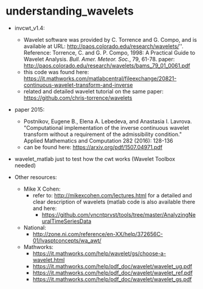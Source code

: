 # understanding_wavelets

* invcwt_v1.4:
  * Wavelet software was provided by C. Torrence and G. Compo, and is available at URL:    http://paos.colorado.edu/research/wavelets/''. Reference: Torrence, C. and G. P. Compo, 1998: A Practical Guide to Wavelet   Analysis. <I>Bull. Amer. Meteor. Soc.</I>, 79, 61-78. paper: http://paos.colorado.edu/research/wavelets/bams_79_01_0061.pdf
  * this code was found here: https://it.mathworks.com/matlabcentral/fileexchange/20821-continuous-wavelet-transform-and-inverse
  * related and detailed wavelet tutorial on the same paper: https://github.com/chris-torrence/wavelets


* paper 2015: 
  * Postnikov, Eugene B., Elena A. Lebedeva, and Anastasia I. Lavrova. "Computational implementation of the inverse continuous wavelet transform without a requirement of the admissibility condition." Applied Mathematics and Computation 282 (2016): 128-136
  * can be found here: https://arxiv.org/pdf/1507.04971.pdf


* wavelet_matlab just to test how the cwt works (Wavelet Toolbox needed)

* Other resources:
  * Mike X Cohen:
    * refer to: http://mikexcohen.com/lectures.html for a detailed and clear description of wavelets (matlab code is also available there and here:
      * https://github.com/vncntprvst/tools/tree/master/AnalyzingNeuralTimeSeriesData
  * National:
    * http://zone.ni.com/reference/en-XX/help/372656C-01/lvasptconcepts/wa_awt/
  * Mathworks:
    * https://it.mathworks.com/help/wavelet/gs/choose-a-wavelet.html
    * https://it.mathworks.com/help/pdf_doc/wavelet/wavelet_ug.pdf
    * https://it.mathworks.com/help/pdf_doc/wavelet/wavelet_ref.pdf
    * https://it.mathworks.com/help/pdf_doc/wavelet/wavelet_gs.pdf
